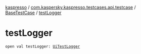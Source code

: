 [kaspresso](../../index.md) / [com.kaspersky.kaspresso.testcases.api.testcase](../index.md) / [BaseTestCase](index.md) / [testLogger](./test-logger.md)

# testLogger

`open val testLogger: `[`UiTestLogger`](../../com.kaspersky.kaspresso.logger/-ui-test-logger.md)